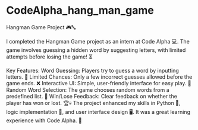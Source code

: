 # CodeAlpha_hang_man_game

Hangman Game Project 🎮🔤

I completed the Hangman Game project as an intern at Code Alpha 💻. The game involves guessing a hidden word by suggesting letters, with limited attempts before losing the game! ⏳

Key Features:
Word Guessing: Players try to guess a word by inputting letters. 🧠
Limited Chances: Only a few incorrect guesses allowed before the game ends. ❌
Interactive UI: Simple, user-friendly interface for easy play. 🎨
Random Word Selection: The game chooses random words from a predefined list. 📜
Win/Lose Feedback: Clear feedback on whether the player has won or lost. 🏆💀
The project enhanced my skills in Python 🐍, logic implementation 🔧, and user interface design 🖥️. It was a great learning experience with Code Alpha. 🌟

